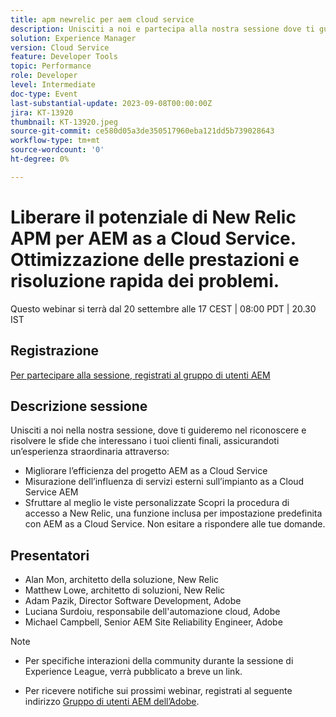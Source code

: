 ```yaml
---
title: apm newrelic per aem cloud service
description: Unisciti a noi e partecipa alla nostra sessione dove ti guideremo nel riconoscere e risolvere le sfide che interessano i tuoi clienti finali, garantendo un’esperienza eccezionale attraverso - Migliorando l’efficienza del tuo progetto as a Cloud Service AEM | Misurazione dell'influenza di servizi esterni per l'impianto as a Cloud Service AEM | Sfruttare le viste personalizzate. Scopri la procedura per accedere a New Relic, una funzione inclusa per impostazione predefinita con AEM as a Cloud Service. Non esitare a rispondere alle tue domande.
solution: Experience Manager
version: Cloud Service
feature: Developer Tools
topic: Performance
role: Developer
level: Intermediate
doc-type: Event
last-substantial-update: 2023-09-08T00:00:00Z
jira: KT-13920
thumbnail: KT-13920.jpeg
source-git-commit: ce580d05a3de350517960eba121dd5b739028643
workflow-type: tm+mt
source-wordcount: '0'
ht-degree: 0%

---
```



# Liberare il potenziale di New Relic APM per AEM as a Cloud Service. Ottimizzazione delle prestazioni e risoluzione rapida dei problemi.

Questo webinar si terrà dal 20 settembre alle 17 CEST | 08:00 PDT | 20.30 IST

## Registrazione

[Per partecipare alla sessione, registrati al gruppo di utenti AEM](https://aem-augs.adobe.com/events/details/adobe-experience-manager-aem-learning-chapter-presents-harness-the-power-of-new-relic-apm-for-aem-as-a-cloud-service-boost-performance-amp-rapid-issue-fix/)

## Descrizione sessione

Unisciti a noi nella nostra sessione, dove ti guideremo nel riconoscere e risolvere le sfide che interessano i tuoi clienti finali, assicurandoti un’esperienza straordinaria attraverso:

* Migliorare l’efficienza del progetto AEM as a Cloud Service
* Misurazione dell’influenza di servizi esterni sull’impianto as a Cloud Service AEM
* Sfruttare al meglio le viste personalizzate Scopri la procedura di accesso a New Relic, una funzione inclusa per impostazione predefinita con AEM as a Cloud Service. Non esitare a rispondere alle tue domande.

## Presentatori

* Alan Mon, architetto della soluzione, New Relic
* Matthew Lowe, architetto di soluzioni, New Relic
* Adam Pazik, Director Software Development, Adobe
* Luciana Surdoiu, responsabile dell&#39;automazione cloud, Adobe
* Michael Campbell, Senior AEM Site Reliability Engineer, Adobe

>[!NOTE]
>
>* Per specifiche interazioni della community durante la sessione di Experience League, verrà pubblicato a breve un link.
>
>* Per ricevere notifiche sui prossimi webinar, registrati al seguente indirizzo [Gruppo di utenti AEM dell’Adobe](https://aem-augs.adobe.com/).

